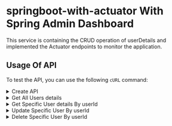 # springboot-with-actuator With Spring Admin Dashboard

This service is containing the CRUD operation of userDetails and implemented the Actuator endpoints to monitor the application.

## Usage Of API

To test the API, you can use the following `cURL` command:
<details>
    <summary>Create API</summary>

### using window OS use Below URL
```bash
Invoke-WebRequest -Uri "http://localhost:8082/api/v1/users" `
    -Method POST `
    -Headers @{Accept="*/*"; "Content-Type"="application/json"} `
    -Body '{"firstName": "Santosh", "lastName": "Kumar", "contact": "802228181", "email": "sant@Gmail.com"}'

```
### using OS AS Linux/MAC use Below URL
```bash
curl -X 'POST' \
  'http://localhost:8082/api/v1/users' \
  -H 'accept: */*' \
  -H 'Content-Type: application/json' \
  -d '{
   "firstName": "Santosh",
  "lastName": "Kumar",
  "contact": "802228181",
  "email": "sant@Gmail.com"
}'
```

### Explanation:
1. **Markdown Syntax**:
    - The backticks define the code block.
    - Adding `bash` after the opening backticks ensures proper syntax highlighting.

2. **Command Breakdown**:
    - `-X POST`: Specifies the HTTP method.
    - `-H`: Adds a header, like `Content-Type`.
    - `-d`: Specifies the data payload.

3. **Rendered Output**:
   When above CURl will execute, it will appear output as a formatted code block as below:
````json 
{
   "userId": 1,
   "firstName": "Santosh",
   "lastName": "Kumar",
   "contact": "802228181",
   "email": "sant@Gmail.com"
   }
````
</details>

<details>
    <summary>Get All Users details</summary>

### using window OS use Below URL
```bash
Invoke-WebRequest -Uri "http://localhost:8082/api/v1/users" `
    -Method GET `
    -Headers @{Accept="*/*"; "Content-Type"="application/json"} `
    
```
### using OS AS Linux/MAC use Below URL
```bash
curl -X 'GET' \
  'http://localhost:8082/api/v1/users' \
  -H 'accept: */*'
```

### Explanation:
1. **Markdown Syntax**:
    - The backticks define the code block.
    - Adding `bash` after the opening backticks ensures proper syntax highlighting.

2. **Command Breakdown**:
    - `-X POST`: Specifies the HTTP method.
    - `-H`: Adds a header, like `Content-Type`.

3. **Rendered Output**:
   When above CURl will execute, it will appear output as a formatted code block as below:
````json 
[
  {
    "userId": 1,
    "firstName": "Santosh",
    "lastName": "Kumar",
    "contact": "802228181",
    "email": "sant@Gmail.com"
  }
]
````
</details>

<details>
    <summary>Get Specific User details By userId</summary>

### using window OS use Below URL
```bash
Invoke-WebRequest -Uri "http://localhost:8082/api/v1/users/{userId}?userId=1" `
    -Method GET `
    -Headers @{Accept="*/*";
     "Content-Type" = "application/json"}

```
### using OS AS Linux/MAC use Below URL

```bash
curl -X 'GET' \
  'http://localhost:8082/api/v1/users/{userId}?userId=2' \
  -H 'accept: */*'
```

### Explanation:
1. **Markdown Syntax**:
    - The backticks define the code block.
    - Adding `bash` after the opening backticks ensures proper syntax highlighting.

2. **Command Breakdown**:
    - `-X POST`: Specifies the HTTP method.
    - `-H`: Adds a header, like `Content-Type`.

3. **Rendered Output**:
   When above CURl will execute, it will appear output as a formatted code block as below:
````json 
{
    "userId": 2,
    "firstName": "Santosh",
    "lastName": "Kumar",
    "contact": "802228181",
    "email": "sant@Gmail.com"
  }
````
</details>

<details>
    <summary>Update Specific User By userId</summary>

### use Below command on windows machine 
```bash
Invoke-WebRequest -Uri "http://localhost:8082/api/v1/users/{userId}?userId=1" `
    -Method PUT `
    -Headers @{Accept="*/*"; "Content-Type"="application/json"} `
    -Body '{"firstName": "Santosh", "lastName": "Kumar", "contact": "802228381", "email": "sant@Gmail.com"}'

```
### Use below command on Linux/MAC
```bash
curl -X 'PUT' \
  'http://localhost:8082/api/v1/users/{userId}?userId=1' \
  -H 'accept: */*' \
  -H 'Content-Type: application/json' \
  -d '{
  "firstName": "Santosh",
  "lastName": "Kumar",  
  "contact": "802228181",
  "email": "sant@Gmail.com"
}'
```

### Explanation:
1. **Markdown Syntax**:
    - The backticks define the code block.
    - Adding `bash` after the opening backticks ensures proper syntax highlighting.

2. **Command Breakdown**:
    - `-X POST`: Specifies the HTTP method.
    - `-H`: Adds a header, like `Content-Type`.

3. **Rendered Output**:
   When above CURl will execute, it will appear output as a formatted code block as below:
````json 
{
    "userId": 2,
    "firstName": "Santosh",
    "lastName": "Kumar",
    "contact": "802228181",
    "email": "sant@Gmail.com"
  }
````
</details>

<details>
    <summary>Delete Specific User By userId</summary>

### use Below command on windows machine 
```bash
Invoke-WebRequest -Uri "http://localhost:8082/api/v1/users/{userId}?userId=1" `
    -Method DELETE `
    -Headers @{
        Accept = "*/*"; 
        "Content-Type" = "application/json"
    }
    
```
### Use below command on Linux/MAC
```bash
curl -X 'DELETE' \
  'http://localhost:8082/api/v1/users/{userId}?userId=2' \
  -H 'accept: */*'
```

### Explanation:
1. **Markdown Syntax**:
    - The backticks define the code block.
    - Adding `bash` after the opening backticks ensures proper syntax highlighting.

2. **Command Breakdown**:
    - `-X POST`: Specifies the HTTP method.
    - `-H`: Adds a header, like `Content-Type`.

3. **Rendered Output**:
   When above CURl will execute, it will appear output as a formatted code block as below:
````String 
User deleted by UserId : 2
````
</details>
